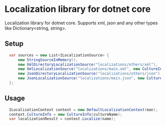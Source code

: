 # Localization library for dotnet core 
Localization library for dotnet core. Supports xml, json and any other types like Dictionary<string, string>.

## Setup
```cs
  var sources = new List<ILocalizationSource> {
      new StringSourceInMemory(),
      new XmlDirectoryLocalizationSource("localizations/others/xml"),
      new XmlLocalizationSource("localizations/main.xml", new CultureInfo("tr-TR")),
      new JsonDirectoryLocalizationSource("localizations/others/json"),
      new JsonLocalizationSource("localizations/main.json", new CultureInfo("en-US"))
  };
```

## Usage
```cs
  ILocalizationContext context = new DefaultLocalizationContext(man);
  context.CultureInfo = new CultureInfo(cultureName);
  var localizationResult = context.Localize(name);
```
